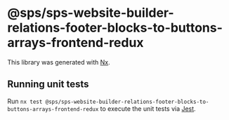 # @sps/sps-website-builder-relations-footer-blocks-to-buttons-arrays-frontend-redux

This library was generated with [Nx](https://nx.dev).

## Running unit tests

Run `nx test @sps/sps-website-builder-relations-footer-blocks-to-buttons-arrays-frontend-redux` to execute the unit tests via [Jest](https://jestjs.io).
